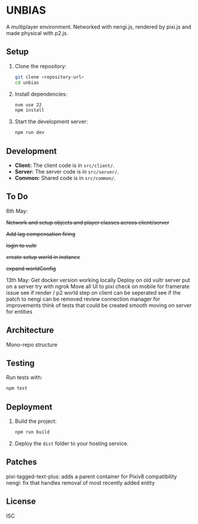 # UNBIAS

A multiplayer environment. Networked with nengi.js, rendered by pixi.js and made physical with p2.js.

## Setup

1. Clone the repository:

   ```bash
   git clone <repository-url>
   cd unbias
   ```

2. Install dependencies:

   ```bash
   nvm use 22
   npm install
   ```

3. Start the development server:
   ```bash
   npm run dev
   ```

## Development

- **Client:** The client code is in `src/client/`.
- **Server:** The server code is in `src/server/`.
- **Common:** Shared code is in `src/common/`.

## To Do

6th May:

~~Network and setup objects and player classes across client/server~~

~~Add lag compensation firing~~

~~login to vultr~~

~~create setup world in instance~~

~~expand worldConfig~~

13th May:
Get docker version working locally
Deploy on old vultr server
put on a server
try with ngrok
Move all UI to pixi
check on mobile for framerate issue
see if render / p2 world step on client can be seperated
see if the patch to nengi can be removed
review connection manager for improvements
think of tests that could be created
smooth moving on server for entities

## Architecture

Mono-repo structure

## Testing

Run tests with:

```bash
npm test
```

## Deployment

1. Build the project:

   ```bash
   npm run build
   ```

2. Deploy the `dist` folder to your hosting service.

## Patches

pixi-tagged-text-plus: adds a parent container for Pixiv8 compatibility
nengi: fix that handles removal of most recently added entity

## License

ISC
